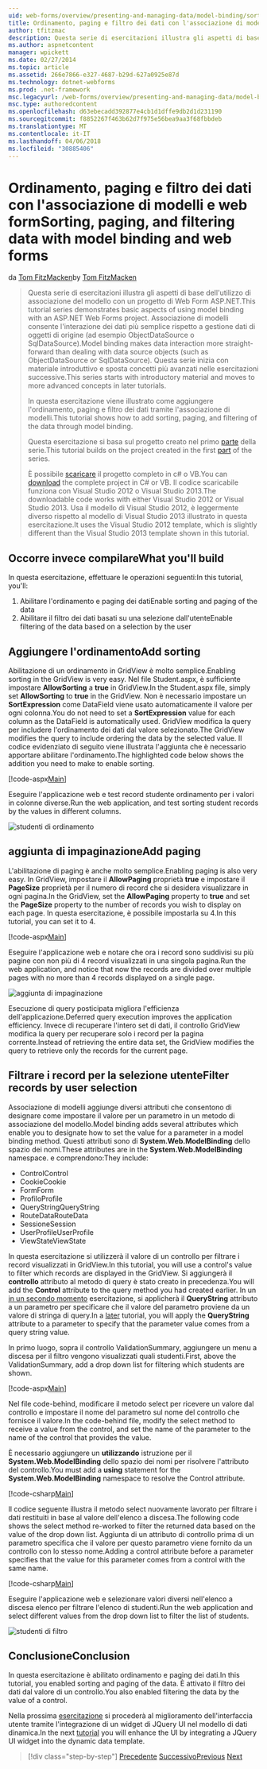```yaml
---
uid: web-forms/overview/presenting-and-managing-data/model-binding/sorting-paging-and-filtering-data
title: Ordinamento, paging e filtro dei dati con l'associazione di modelli e web form | Documenti Microsoft
author: tfitzmac
description: Questa serie di esercitazioni illustra gli aspetti di base dell'utilizzo di associazione del modello con un progetto di Web Form ASP.NET. Associazione di modelli consente l'interazione dei dati più semplice-...
ms.author: aspnetcontent
manager: wpickett
ms.date: 02/27/2014
ms.topic: article
ms.assetid: 266e7866-e327-4687-b29d-627a0925e87d
ms.technology: dotnet-webforms
ms.prod: .net-framework
msc.legacyurl: /web-forms/overview/presenting-and-managing-data/model-binding/sorting-paging-and-filtering-data
msc.type: authoredcontent
ms.openlocfilehash: d63ebecadd392877e4cb1d1dffe9db2d1d231190
ms.sourcegitcommit: f8852267f463b62d7f975e56bea9aa3f68fbbdeb
ms.translationtype: MT
ms.contentlocale: it-IT
ms.lasthandoff: 04/06/2018
ms.locfileid: "30885406"
---
```

<a name="sorting-paging-and-filtering-data-with-model-binding-and-web-forms"></a><span data-ttu-id="a77a2-104">Ordinamento, paging e filtro dei dati con l'associazione di modelli e web form</span><span class="sxs-lookup"><span data-stu-id="a77a2-104">Sorting, paging, and filtering data with model binding and web forms</span></span>
====================
<span data-ttu-id="a77a2-105">da [Tom FitzMacken](https://github.com/tfitzmac)</span><span class="sxs-lookup"><span data-stu-id="a77a2-105">by [Tom FitzMacken](https://github.com/tfitzmac)</span></span>

> <span data-ttu-id="a77a2-106">Questa serie di esercitazioni illustra gli aspetti di base dell'utilizzo di associazione del modello con un progetto di Web Form ASP.NET.</span><span class="sxs-lookup"><span data-stu-id="a77a2-106">This tutorial series demonstrates basic aspects of using model binding with an ASP.NET Web Forms project.</span></span> <span data-ttu-id="a77a2-107">Associazione di modelli consente l'interazione dei dati più semplice rispetto a gestione dati di oggetti di origine (ad esempio ObjectDataSource o SqlDataSource).</span><span class="sxs-lookup"><span data-stu-id="a77a2-107">Model binding makes data interaction more straight-forward than dealing with data source objects (such as ObjectDataSource or SqlDataSource).</span></span> <span data-ttu-id="a77a2-108">Questa serie inizia con materiale introduttivo e sposta concetti più avanzati nelle esercitazioni successive.</span><span class="sxs-lookup"><span data-stu-id="a77a2-108">This series starts with introductory material and moves to more advanced concepts in later tutorials.</span></span>
> 
> <span data-ttu-id="a77a2-109">In questa esercitazione viene illustrato come aggiungere l'ordinamento, paging e filtro dei dati tramite l'associazione di modelli.</span><span class="sxs-lookup"><span data-stu-id="a77a2-109">This tutorial shows how to add sorting, paging, and filtering of the data through model binding.</span></span>
> 
> <span data-ttu-id="a77a2-110">Questa esercitazione si basa sul progetto creato nel primo [parte](retrieving-data.md) della serie.</span><span class="sxs-lookup"><span data-stu-id="a77a2-110">This tutorial builds on the project created in the first [part](retrieving-data.md) of the series.</span></span>
> 
> <span data-ttu-id="a77a2-111">È possibile [scaricare](https://go.microsoft.com/fwlink/?LinkId=286116) il progetto completo in c# o VB.</span><span class="sxs-lookup"><span data-stu-id="a77a2-111">You can [download](https://go.microsoft.com/fwlink/?LinkId=286116) the complete project in C# or VB.</span></span> <span data-ttu-id="a77a2-112">Il codice scaricabile funziona con Visual Studio 2012 o Visual Studio 2013.</span><span class="sxs-lookup"><span data-stu-id="a77a2-112">The downloadable code works with either Visual Studio 2012 or Visual Studio 2013.</span></span> <span data-ttu-id="a77a2-113">Usa il modello di Visual Studio 2012, è leggermente diverso rispetto al modello di Visual Studio 2013 illustrato in questa esercitazione.</span><span class="sxs-lookup"><span data-stu-id="a77a2-113">It uses the Visual Studio 2012 template, which is slightly different than the Visual Studio 2013 template shown in this tutorial.</span></span>


## <a name="what-youll-build"></a><span data-ttu-id="a77a2-114">Occorre invece compilare</span><span class="sxs-lookup"><span data-stu-id="a77a2-114">What you'll build</span></span>

<span data-ttu-id="a77a2-115">In questa esercitazione, effettuare le operazioni seguenti:</span><span class="sxs-lookup"><span data-stu-id="a77a2-115">In this tutorial, you'll:</span></span>

1. <span data-ttu-id="a77a2-116">Abilitare l'ordinamento e paging dei dati</span><span class="sxs-lookup"><span data-stu-id="a77a2-116">Enable sorting and paging of the data</span></span>
2. <span data-ttu-id="a77a2-117">Abilitare il filtro dei dati basati su una selezione dall'utente</span><span class="sxs-lookup"><span data-stu-id="a77a2-117">Enable filtering of the data based on a selection by the user</span></span>

## <a name="add-sorting"></a><span data-ttu-id="a77a2-118">Aggiungere l'ordinamento</span><span class="sxs-lookup"><span data-stu-id="a77a2-118">Add sorting</span></span>

<span data-ttu-id="a77a2-119">Abilitazione di un ordinamento in GridView è molto semplice.</span><span class="sxs-lookup"><span data-stu-id="a77a2-119">Enabling sorting in the GridView is very easy.</span></span> <span data-ttu-id="a77a2-120">Nel file Student.aspx, è sufficiente impostare **AllowSorting** a **true** in GridView.</span><span class="sxs-lookup"><span data-stu-id="a77a2-120">In the Student.aspx file, simply set **AllowSorting** to **true** in the GridView.</span></span> <span data-ttu-id="a77a2-121">Non è necessario impostare un **SortExpression** come DataField viene usato automaticamente il valore per ogni colonna.</span><span class="sxs-lookup"><span data-stu-id="a77a2-121">You do not need to set a **SortExpression** value for each column as the DataField is automatically used.</span></span> <span data-ttu-id="a77a2-122">GridView modifica la query per includere l'ordinamento dei dati dal valore selezionato.</span><span class="sxs-lookup"><span data-stu-id="a77a2-122">The GridView modifies the query to include ordering the data by the selected value.</span></span> <span data-ttu-id="a77a2-123">Il codice evidenziato di seguito viene illustrata l'aggiunta che è necessario apportare abilitare l'ordinamento.</span><span class="sxs-lookup"><span data-stu-id="a77a2-123">The highlighted code below shows the addition you need to make to enable sorting.</span></span>

[!code-aspx[Main](sorting-paging-and-filtering-data/samples/sample1.aspx?highlight=5)]

<span data-ttu-id="a77a2-124">Eseguire l'applicazione web e test record studente ordinamento per i valori in colonne diverse.</span><span class="sxs-lookup"><span data-stu-id="a77a2-124">Run the web application, and test sorting student records by the values in different columns.</span></span>

![studenti di ordinamento](sorting-paging-and-filtering-data/_static/image2.png)

## <a name="add-paging"></a><span data-ttu-id="a77a2-126">aggiunta di impaginazione</span><span class="sxs-lookup"><span data-stu-id="a77a2-126">Add paging</span></span>

<span data-ttu-id="a77a2-127">L'abilitazione di paging è anche molto semplice.</span><span class="sxs-lookup"><span data-stu-id="a77a2-127">Enabling paging is also very easy.</span></span> <span data-ttu-id="a77a2-128">In GridView, impostare il **AllowPaging** proprietà **true** e impostare il **PageSize** proprietà per il numero di record che si desidera visualizzare in ogni pagina.</span><span class="sxs-lookup"><span data-stu-id="a77a2-128">In the GridView, set the **AllowPaging** property to **true** and set the **PageSize** property to the number of records you wish to display on each page.</span></span> <span data-ttu-id="a77a2-129">In questa esercitazione, è possibile impostarla su 4.</span><span class="sxs-lookup"><span data-stu-id="a77a2-129">In this tutorial, you can set it to 4.</span></span>

[!code-aspx[Main](sorting-paging-and-filtering-data/samples/sample2.aspx?highlight=5)]

<span data-ttu-id="a77a2-130">Eseguire l'applicazione web e notare che ora i record sono suddivisi su più pagine con non più di 4 record visualizzati in una singola pagina.</span><span class="sxs-lookup"><span data-stu-id="a77a2-130">Run the web application, and notice that now the records are divided over multiple pages with no more than 4 records displayed on a single page.</span></span>

![aggiunta di impaginazione](sorting-paging-and-filtering-data/_static/image4.png)

<span data-ttu-id="a77a2-132">Esecuzione di query posticipata migliora l'efficienza dell'applicazione.</span><span class="sxs-lookup"><span data-stu-id="a77a2-132">Deferred query execution improves the application efficiency.</span></span> <span data-ttu-id="a77a2-133">Invece di recuperare l'intero set di dati, il controllo GridView modifica la query per recuperare solo i record per la pagina corrente.</span><span class="sxs-lookup"><span data-stu-id="a77a2-133">Instead of retrieving the entire data set, the GridView modifies the query to retrieve only the records for the current page.</span></span>

## <a name="filter-records-by-user-selection"></a><span data-ttu-id="a77a2-134">Filtrare i record per la selezione utente</span><span class="sxs-lookup"><span data-stu-id="a77a2-134">Filter records by user selection</span></span>

<span data-ttu-id="a77a2-135">Associazione di modelli aggiunge diversi attributi che consentono di designare come impostare il valore per un parametro in un metodo di associazione del modello.</span><span class="sxs-lookup"><span data-stu-id="a77a2-135">Model binding adds several attributes which enable you to designate how to set the value for a parameter in a model binding method.</span></span> <span data-ttu-id="a77a2-136">Questi attributi sono di **System.Web.ModelBinding** dello spazio dei nomi.</span><span class="sxs-lookup"><span data-stu-id="a77a2-136">These attributes are in the **System.Web.ModelBinding** namespace.</span></span> <span data-ttu-id="a77a2-137">e comprendono:</span><span class="sxs-lookup"><span data-stu-id="a77a2-137">They include:</span></span>

- <span data-ttu-id="a77a2-138">Control</span><span class="sxs-lookup"><span data-stu-id="a77a2-138">Control</span></span>
- <span data-ttu-id="a77a2-139">Cookie</span><span class="sxs-lookup"><span data-stu-id="a77a2-139">Cookie</span></span>
- <span data-ttu-id="a77a2-140">Form</span><span class="sxs-lookup"><span data-stu-id="a77a2-140">Form</span></span>
- <span data-ttu-id="a77a2-141">Profilo</span><span class="sxs-lookup"><span data-stu-id="a77a2-141">Profile</span></span>
- <span data-ttu-id="a77a2-142">QueryString</span><span class="sxs-lookup"><span data-stu-id="a77a2-142">QueryString</span></span>
- <span data-ttu-id="a77a2-143">RouteData</span><span class="sxs-lookup"><span data-stu-id="a77a2-143">RouteData</span></span>
- <span data-ttu-id="a77a2-144">Sessione</span><span class="sxs-lookup"><span data-stu-id="a77a2-144">Session</span></span>
- <span data-ttu-id="a77a2-145">UserProfile</span><span class="sxs-lookup"><span data-stu-id="a77a2-145">UserProfile</span></span>
- <span data-ttu-id="a77a2-146">ViewState</span><span class="sxs-lookup"><span data-stu-id="a77a2-146">ViewState</span></span>

<span data-ttu-id="a77a2-147">In questa esercitazione si utilizzerà il valore di un controllo per filtrare i record visualizzati in GridView.</span><span class="sxs-lookup"><span data-stu-id="a77a2-147">In this tutorial, you will use a control's value to filter which records are displayed in the GridView.</span></span> <span data-ttu-id="a77a2-148">Si aggiungerà il **controllo** attributo al metodo di query è stato creato in precedenza.</span><span class="sxs-lookup"><span data-stu-id="a77a2-148">You will add the **Control** attribute to the query method you had created earlier.</span></span> <span data-ttu-id="a77a2-149">In un [in un secondo momento](using-query-string-values-to-retrieve-data.md) esercitazione, si applicherà il **QueryString** attributo a un parametro per specificare che il valore del parametro proviene da un valore di stringa di query.</span><span class="sxs-lookup"><span data-stu-id="a77a2-149">In a [later](using-query-string-values-to-retrieve-data.md) tutorial, you will apply the **QueryString** attribute to a parameter to specify that the parameter value comes from a query string value.</span></span>

<span data-ttu-id="a77a2-150">In primo luogo, sopra il controllo ValidationSummary, aggiungere un menu a discesa per il filtro vengono visualizzati quali studenti.</span><span class="sxs-lookup"><span data-stu-id="a77a2-150">First, above the ValidationSummary, add a drop down list for filtering which students are shown.</span></span>

[!code-aspx[Main](sorting-paging-and-filtering-data/samples/sample3.aspx?highlight=3-11)]

<span data-ttu-id="a77a2-151">Nel file code-behind, modificare il metodo select per ricevere un valore dal controllo e impostare il nome del parametro sul nome del controllo che fornisce il valore.</span><span class="sxs-lookup"><span data-stu-id="a77a2-151">In the code-behind file, modify the select method to receive a value from the control, and set the name of the parameter to the name of the control that provides the value.</span></span>

<span data-ttu-id="a77a2-152">È necessario aggiungere un **utilizzando** istruzione per il **System.Web.ModelBinding** dello spazio dei nomi per risolvere l'attributo del controllo.</span><span class="sxs-lookup"><span data-stu-id="a77a2-152">You must add a **using** statement for the **System.Web.ModelBinding** namespace to resolve the Control attribute.</span></span>

[!code-csharp[Main](sorting-paging-and-filtering-data/samples/sample4.cs)]

<span data-ttu-id="a77a2-153">Il codice seguente illustra il metodo select nuovamente lavorato per filtrare i dati restituiti in base al valore dell'elenco a discesa.</span><span class="sxs-lookup"><span data-stu-id="a77a2-153">The following code shows the select method re-worked to filter the returned data based on the value of the drop down list.</span></span> <span data-ttu-id="a77a2-154">Aggiunta di un attributo di controllo prima di un parametro specifica che il valore per questo parametro viene fornito da un controllo con lo stesso nome.</span><span class="sxs-lookup"><span data-stu-id="a77a2-154">Adding a control attribute before a parameter specifies that the value for this parameter comes from a control with the same name.</span></span>

[!code-csharp[Main](sorting-paging-and-filtering-data/samples/sample5.cs)]

<span data-ttu-id="a77a2-155">Eseguire l'applicazione web e selezionare valori diversi nell'elenco a discesa elenco per filtrare l'elenco di studenti.</span><span class="sxs-lookup"><span data-stu-id="a77a2-155">Run the web application and select different values from the drop down list to filter the list of students.</span></span>

![studenti di filtro](sorting-paging-and-filtering-data/_static/image6.png)

## <a name="conclusion"></a><span data-ttu-id="a77a2-157">Conclusione</span><span class="sxs-lookup"><span data-stu-id="a77a2-157">Conclusion</span></span>

<span data-ttu-id="a77a2-158">In questa esercitazione è abilitato ordinamento e paging dei dati.</span><span class="sxs-lookup"><span data-stu-id="a77a2-158">In this tutorial, you enabled sorting and paging of the data.</span></span> <span data-ttu-id="a77a2-159">È attivato il filtro dei dati dal valore di un controllo.</span><span class="sxs-lookup"><span data-stu-id="a77a2-159">You also enabled filtering the data by the value of a control.</span></span>

<span data-ttu-id="a77a2-160">Nella prossima [esercitazione](integrating-jquery-ui.md) si procederà al miglioramento dell'interfaccia utente tramite l'integrazione di un widget di JQuery UI nel modello di dati dinamica.</span><span class="sxs-lookup"><span data-stu-id="a77a2-160">In the next [tutorial](integrating-jquery-ui.md) you will enhance the UI by integrating a JQuery UI widget into the dynamic data template.</span></span>

> [!div class="step-by-step"]
> <span data-ttu-id="a77a2-161">[Precedente](updating-deleting-and-creating-data.md)
> [Successivo](integrating-jquery-ui.md)</span><span class="sxs-lookup"><span data-stu-id="a77a2-161">[Previous](updating-deleting-and-creating-data.md)
[Next](integrating-jquery-ui.md)</span></span>
